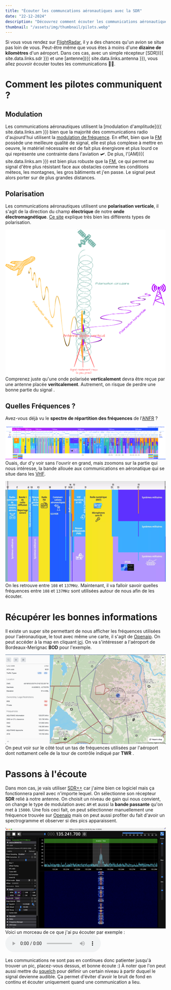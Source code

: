 ```yaml
---
title: "Écouter les communcations aéronautiques avec la SDR"
date: "22-12-2024"
description: "Découvrez comment écouter les communications aéronautiques avec un récepteur SDR et une antenne"
thumbnail: "/assets/img/thumbnail/pilots.webp"
---
```

Si vous vous rendez sur [FlightRadar](https://www.flightradar24.com), il y a des chances qu'un avion se situe pas loin de vous. Peut-être même que vous êtes à moins d'une **dizaine de kilomètres** d'un aéroport. Dans ces cas, avec un simple récepteur [SDR]({{ site.data.links.sdr }}) et une [antenne]({{ site.data.links.antenna }}), vous allez pouvoir écouter toutes les communications 🥷🏽.
# Comment les pilotes communiquent ?
## Modulation 
Les communications aéronautiques utilisent la [modulation d'amplitude]({{ site.data.links.am }}) bien que la majorité des communications radio d'aujourd'hui utilisent la [modulation de fréquence](https://fr.wikipedia.org/wiki/Modulation_de_fréquence#:~:text=En%20modulation%20de%20fréquence%2C%20l,(atténuation%20et%20bruit%20importants).).
En effet, bien que la [FM](https://fr.wikipedia.org/wiki/Modulation_de_fréquence#:~:text=En%20modulation%20de%20fréquence%2C%20l,(atténuation%20et%20bruit%20importants).) possède une meilleure qualité de signal, elle est plus complexe à mettre en oeuvre, le matériel nécessaire est de fait plus énergivore et plus lourd ce qui représente une contrainte dans l'aviation 🛩️.
De plus, l'[AM]({{ site.data.links.am }}) est bien plus robuste que la [FM](https://fr.wikipedia.org/wiki/Modulation_de_fréquence#:~:text=En%20modulation%20de%20fréquence%2C%20l,(atténuation%20et%20bruit%20importants).), ce qui permet au signal d'être plus résistant face aux obstacles comme les conditions méteos, les montagnes, les gros bâtiments et j'en passe. Le signal peut alors porter sur de plus grandes distances. 

## Polarisation
Les communications aéronautiques utilisent une **polarisation verticale**, il s'agit de la direction du champ **électrique** de notre **onde électromagnétique**. [Ce site](https://culturesciencesphysique.ens-lyon.fr/ressource/simu-polarisation.xml) explique très bien les différents types de polarisation. 

![Polarisation](../../../assets/img/pages/radio/ground/pilots/pilots5.svg)
Comprenez juste qu'une onde polarisée **verticalement** devra être reçue par une antenne placée **veritcalement**. Autrement, on risque de perdre une bonne partie du signal .

## Quelles Fréquences ?
Avez-vous déjà vu le **spectre de répartition des fréquences** de l'[ANFR](https://www.anfr.fr) ?

![Spectre répartition fréquences ANFR](../../../assets/img/pages/radio/ground/pilots/pilots1.webp)
Ouais, dur d'y voir sans l'ouvrir en grand, mais zoomons sur la partie qui nous intéresse, la bande allouée aux communications en aéronatique qui se situe dans les [VHF](https://fr.wikipedia.org/wiki/Très_haute_fréquence).

![Bande VHF ANFR](../../../assets/img/pages/radio/ground/pilots/pilots2.webp)
On les retrouve entre `108` et `137MHz`. Maintenant, il va falloir savoir quelles fréquences entre `108` et `137MHz` sont utilisées autour de nous afin de les écouter.

# Récupérer les bonnes informations
Il existe un super site permettant de nous afficher les fréquences utilisées pour l'aéronautique, le tout avec même une carte, il s'agit de [Openaip](https://www.openaip.net). On peut accéder à la map en cliquant [ici](https://www.openaip.net/map).
On va s'intéresser a l'aéroport de Bordeaux-Merignac **BOD** pour l'exemple.

![Openaip BOD](../../../assets/img/pages/radio/ground/pilots/pilots3.png)
On peut voir sur le côté tout un tas de fréquences utilisées par l'aéroport dont nottament celle de la tour de contrôle indiqué par **TWR** . 

# Passons à l'écoute
Dans mon cas, je vais utiliser [SDR++](https://www.sdrpp.org) car j'aime bien ce logiciel mais ça fonctionnera pareil avec n'importe lequel. On sélectionne son récepteur **SDR** relié à notre antenne. On choisit un niveau de gain qui nous convient, on change le type de modulation avec `AM` et aussi la **bande passante** qu'on met à `15000`. 
Une fois ceci fait, on peut sélectionner manuellement une fréquence trouvée sur [Openaip](https://www.openaip.net) mais on peut aussi profiter du fait d'avoir un spectrogramme et observer si des pics apparaissent. 

![SDR++ aero](../../../assets/img/pages/radio/ground/pilots/pilots4.png)
Voici un morceau de ce que j'ai pu écouter par exemple :  <audio controls><source src="{{ '/assets/audio/pilots.wav' | relative_url }}" type="audio/mpeg"></audio>

Les communications ne sont pas en continues donc patienter jusqu'à trouver un pic, placez-vous dessus, et bonne écoute :)
À noter que l'on peut aussi mettre du [squelch](https://en.wikipedia.org/wiki/Squelch) pour définir un certain niveau à partir duquel le signal devienne audible. Ça permet d'éviter d'avoir le bruit de fond en continu et écouter uniquement quand une communication a lieu.